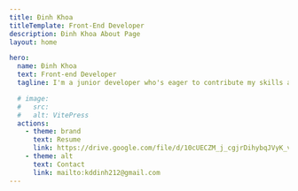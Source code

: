 ```yaml
---
title: Đinh Khoa
titleTemplate: Front-End Developer
description: Đinh Khoa About Page
layout: home

hero:
  name: Đinh Khoa
  text: Front-end Developer
  tagline: I'm a junior developer who's eager to contribute my skills and knowledge to the industry. I have experience working with HTML, CSS, Typescript, Angular, React.JS, Next.JS, I have also acquired proficiency in Node.JS, Express, MongoDB.

  # image:
  #   src:
  #   alt: VitePress
  actions:
    - theme: brand
      text: Resume
      link: https://drive.google.com/file/d/10cUECZM_j_cgjrDihybqJVyK_vd0DAtt/view?usp=sharing
    - theme: alt
      text: Contact
      link: mailto:kddinh212@gmail.com
---
```

